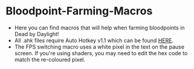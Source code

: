 # Bloodpoint-Farming-Macros
- Here you can find macros that will help when farming bloodpoints in Dead by Daylight!
- All .ahk files require Auto Hotkey v1.1 which can be found [HERE](https://www.autohotkey.com/download/ahk-install.exe).
- The FPS switching macro uses a white pixel in the text on the pause screen. If you're using shaders, you may need to edit the hex code to match the re-coloured pixel. 

